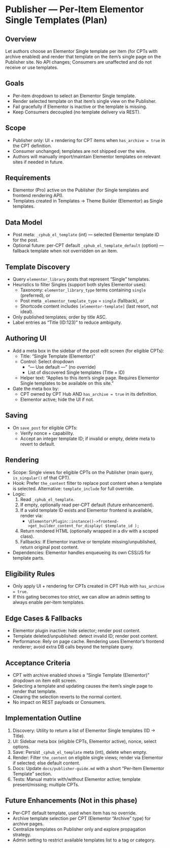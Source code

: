 # Publisher — Per‑Item Elementor Single Templates (Plan)

## Overview
Let authors choose an Elementor Single template per item (for CPTs with archive enabled) and render that template on the item’s single page on the Publisher site. No API changes; Consumers are unaffected and do not receive or use templates.

## Goals
- Per‑item dropdown to select an Elementor Single template.
- Render selected template on that item’s single view on the Publisher.
- Fail gracefully if Elementor is inactive or the template is missing.
- Keep Consumers decoupled (no template delivery via REST).

## Scope
- Publisher only: UI + rendering for CPT items when `has_archive = true` in the CPT definition.
- Consumer unchanged; templates are not shipped over the wire.
- Authors will manually import/maintain Elementor templates on relevant sites if needed in future.

## Requirements
- Elementor (Pro) active on the Publisher (for Single templates and frontend rendering API).
- Templates created in Templates → Theme Builder (Elementor) as Single templates.

## Data Model
- Post meta: `_cphub_el_template` (int) — selected Elementor template ID for the post.
- Optional future: per‑CPT default `_cphub_el_template_default` (option) — fallback template when not overridden on an item.

## Template Discovery
- Query `elementor_library` posts that represent “Single” templates.
- Heuristics to filter Singles (support both styles Elementor uses):
  - Taxonomy: `elementor_library_type` terms containing `single` (preferred), or
  - Post meta `_elementor_template_type` = `single` (fallback), or
  - Shortcode content includes `[elementor-template]` (last resort, not ideal).
- Only published templates; order by title ASC.
- Label entries as “Title (ID:123)” to reduce ambiguity.

## Authoring UI
- Add a meta box in the sidebar of the post edit screen (for eligible CPTs):
  - Title: “Single Template (Elementor)”
  - Control: Select dropdown
    - “— Use default —” (no override)
    - List of discovered Single templates (Title + ID)
  - Helper text: “Applies to this item’s single page. Requires Elementor Single templates to be available on this site.”
- Gate the meta box by:
  - CPT owned by CPT Hub AND `has_archive = true` in its definition.
  - Elementor active; hide the UI if not.

## Saving
- On `save_post` for eligible CPTs:
  - Verify nonce + capability.
  - Accept an integer template ID; if invalid or empty, delete meta to revert to default.

## Rendering
- Scope: Single views for eligible CPTs on the Publisher (main query, `is_singular()` of that CPT).
- Hook: Prefer `the_content` filter to replace post content when a template is selected. Alternative: `template_include` for full override.
- Logic:
  1. Read `_cphub_el_template`.
  2. If empty, optionally read per‑CPT default (future enhancement).
  3. If a valid template ID exists and Elementor frontend is available, render via:
     - `\Elementor\Plugin::instance()->frontend->get_builder_content_for_display( $template_id );`
  4. Return rendered HTML (optionally wrapped in a div with a scoped class).
  5. Fallbacks: If Elementor inactive or template missing/unpublished, return original post content.
- Dependencies: Elementor handles enqueueing its own CSS/JS for template parts.

## Eligibility Rules
- Only apply UI + rendering for CPTs created in CPT Hub with `has_archive = true`.
- If this gating becomes too strict, we can allow an admin setting to always enable per‑item templates.

## Edge Cases & Fallbacks
- Elementor plugin inactive: hide selector; render post content.
- Template deleted/unpublished: detect invalid ID; render post content.
- Performance: Rely on page cache. Rendering uses Elementor’s frontend renderer; avoid extra DB calls beyond the template query.

## Acceptance Criteria
- CPT with archive enabled shows a “Single Template (Elementor)” dropdown on item edit screen.
- Selecting a template and updating causes the item’s single page to render that template.
- Clearing the selection reverts to the normal content.
- No impact on REST payloads or Consumers.

## Implementation Outline
1. Discovery: Utility to return a list of Elementor Single templates (ID → Title).
2. UI: Sidebar meta box (eligible CPTs, Elementor active), nonce, select options.
3. Save: Persist `_cphub_el_template` meta (int), delete when empty.
4. Render: Filter `the_content` on eligible single views; render via Elementor if selected; else default content.
5. Docs: Update `docs/publisher-guide.md` with a short “Per‑Item Elementor Template” section.
6. Tests: Manual matrix with/without Elementor active; template present/missing; multiple CPTs.

## Future Enhancements (Not in this phase)
- Per‑CPT default template, used when item has no override.
- Archive template selection per CPT (Elementor “Archive” type) for archive pages.
- Centralize templates on Publisher only and explore propagation strategy.
- Admin setting to restrict available templates list to a tag or category.


